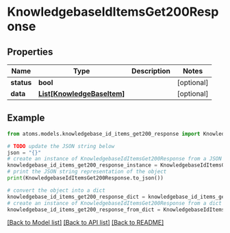 # KnowledgebaseIdItemsGet200Response


## Properties

Name | Type | Description | Notes
------------ | ------------- | ------------- | -------------
**status** | **bool** |  | [optional] 
**data** | [**List[KnowledgeBaseItem]**](KnowledgeBaseItem.md) |  | [optional] 

## Example

```python
from atoms.models.knowledgebase_id_items_get200_response import KnowledgebaseIdItemsGet200Response

# TODO update the JSON string below
json = "{}"
# create an instance of KnowledgebaseIdItemsGet200Response from a JSON string
knowledgebase_id_items_get200_response_instance = KnowledgebaseIdItemsGet200Response.from_json(json)
# print the JSON string representation of the object
print(KnowledgebaseIdItemsGet200Response.to_json())

# convert the object into a dict
knowledgebase_id_items_get200_response_dict = knowledgebase_id_items_get200_response_instance.to_dict()
# create an instance of KnowledgebaseIdItemsGet200Response from a dict
knowledgebase_id_items_get200_response_from_dict = KnowledgebaseIdItemsGet200Response.from_dict(knowledgebase_id_items_get200_response_dict)
```
[[Back to Model list]](../README.md#documentation-for-models) [[Back to API list]](../README.md#documentation-for-api-endpoints) [[Back to README]](../README.md)


